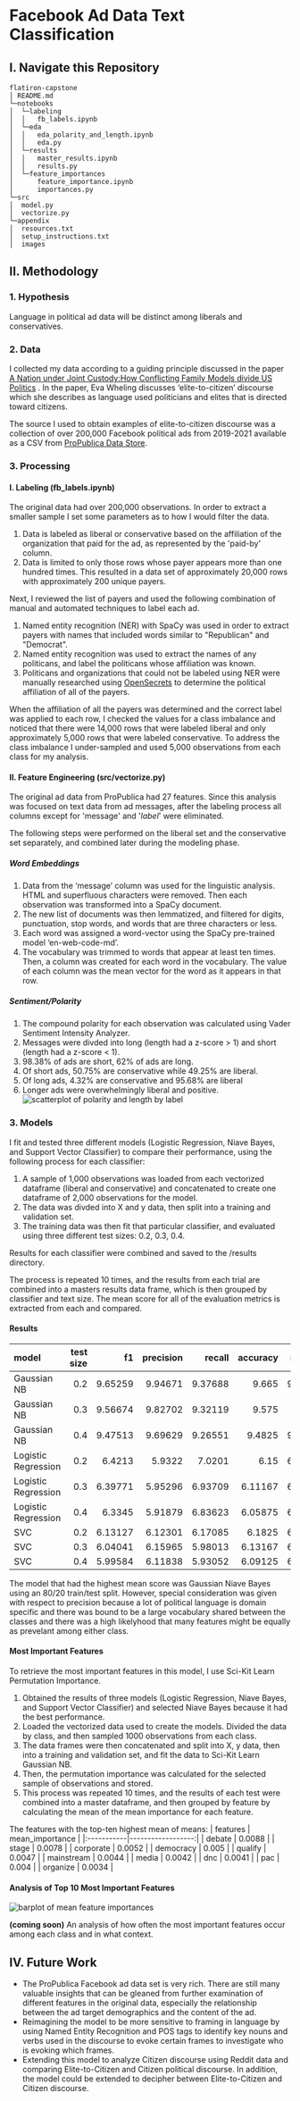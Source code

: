 # Facebook Ad Data Text Classification

## I. Navigate this Repository 

```
flatiron-capstone
│ README.md
└─notebooks
│  └─labeling
│  │   fb_labels.ipynb
│  └─eda
│  │   eda_polarity_and_length.ipynb
│  │   eda.py
│  └─results
│  │   master_results.ipynb
│  │   results.py
│  └─feature_importances
│      feature_importance.ipynb
│      importances.py
└─src
│  model.py
│  vectorize.py
└─appendix
│  resources.txt
│  setup_instructions.txt
│  images

```

## II. Methodology
### 1. Hypothesis
Language in political ad data will be distinct among liberals and conservatives.

### 2. Data
I collected my data according to a guiding principle discussed in the paper [A Nation under Joint Custody:How Conflicting Family Models divide US Politics](https://digitalassets.lib.berkeley.edu/etd/ucb/text/Wehling_berkeley_0028E_13309.pdf) . In the paper, Eva Wheling discusses ‘elite-to-citizen’ discourse which she describes as language used politicians and elites that is directed toward citizens. 

The source I used to obtain examples of elite-to-citizen discourse was a collection of over 200,000 Facebook political ads from 2019-2021 available as a CSV from [ProPublica Data Store](https://www.propublica.org/datastore/dataset/political-advertisements-from-facebook).

### 3. Processing
#### 	I. Labeling (fb_labels.ipynb)
The original data had over 200,000 observations. In order to extract a smaller sample I set some parameters as to how I would filter the data.
1. Data is labeled as liberal or conservative based on the affiliation of the organization that paid for the ad, as represented by the 'paid-by' column. 
2. Data is limited to only those rows whose payer appears more than one hundred times.
This resulted in a data set of approximately 20,000 rows with approximately 200 unique payers.

Next, I reviewed the list of payers and used the following combination of manual and automated techniques to label each ad.
1. Named entity recognition (NER) with SpaCy was used in order to extract payers with names that included words similar to "Republican" and "Democrat".
2. Named entity recognition was used to extract the names of any politicans, and label the politicans whose affiliation was known.
3. Politicans and organizations that could not be labeled using NER were manually researched using [OpenSecrets](https://www.opensecrets.org/) to determine the political affiliation of all of the payers.
 
When the affiliation of all the payers was determined and the correct label was applied to each row, I checked the values for a class imbalance and noticed that there were 14,000 rows that were labeled liberal and only approximately 5,000 rows that were labeled conservative. To address the class imbalance I under-sampled and used 5,000 observations from each class for my analysis.

#### 	II. Feature Engineering (src/vectorize.py)
The original ad data from ProPublica had 27 features. Since this analysis was focused on text data from ad messages, after the labeling process all columns except for 'message' and '_label_' were eliminated. 

The following steps were performed on the liberal set and the conservative set separately, and combined later during the modeling phase.
##### Word Embeddings
1. Data from the ‘message’ column was used for the linguistic analysis. HTML and superfluous characters were removed. Then each observation was transformed into a SpaCy document. 
2. The new list of documents was then lemmatized, and filtered for digits, punctuation, stop words, and words that are three characters or less.
3. Each word was assigned a word-vector using the SpaCy pre-trained model ‘en-web-code-md’.
4. The vocabulary was trimmed to words that appear at least ten times. Then, a column was created for each word in the vocabulary. The value of each column was the mean vector for the word as it appears in that row. 
##### Sentiment/Polarity
1. The compound polarity for each observation was calculated using Vader Sentiment Intensity Analyzer.
2. Messages were divded into long (length had a z-score > 1) and short (length had a z-score < 1). 
3. 98.38% of ads are short, 62% of ads are long. 
4. Of short ads, 50.75% are conservative while 49.25% are liberal. 
5. Of long ads, 4.32% are conservative and 95.68% are liberal
6. Longer ads were overwhelmingly liberal and positive.         
![scatterplot of polarity and length by label](https://github.com/christineegan42/flatiron-capstone/blob/main/appendix/images/pol_len_label.png)        

### 3. Models
I fit and tested three different models (Logistic Regression, Niave Bayes, and Support Vector Classifier) to compare their performance, using the following process for each classifier:
1. A sample of 1,000 observations was loaded from each vectorized dataframe (liberal and conservative) and concatenated to create one dataframe of 2,000 observations for the model.
2. The data was divded into X and y data, then split into a training and validation set.
3. The training data was then fit that particular classifier, and evaluated using three different test sizes: 0.2, 0.3, 0.4.

Results for each classifier were combined and saved to the /results directory. 

The process is repeated 10 times, and the results from each trial are combined into a masters results data frame, which is then grouped by classifier and text size. The mean score for all of the evaluation metrics is extracted from each and compared.

#### Results
| model               |   test size |      f1 |   precision |   recall |   accuracy |   roc_auc |   mean_score |
|:--------------------|------------:|--------:|------------:|---------:|-----------:|----------:|-------------:|
| Gaussian NB         |         0.2 | 9.65259 |     9.94671 |  9.37688 |    9.665   |   9.66357 |      9.66095 |
| Gaussian NB         |         0.3 | 9.56674 |     9.82702 |  9.32119 |    9.575   |   9.5767  |      9.57333 |
| Gaussian NB         |         0.4 | 9.47513 |     9.69629 |  9.26551 |    9.4825  |   9.48414 |      9.48071 |
| Logistic Regression |         0.2 | 6.4213  |     5.9322  |  7.0201  |    6.15    |   6.15433 |      6.33559 |
| Logistic Regression |         0.3 | 6.39771 |     5.95296 |  6.93709 |    6.11167 |   6.10613 |      6.30111 |
| Logistic Regression |         0.4 | 6.3345  |     5.91879 |  6.83623 |    6.05875 |   6.05287 |      6.24023 |
| SVC                 |         0.2 | 6.13127 |     6.12301 |  6.17085 |    6.1825  |   6.18244 |      6.15801 |
| SVC                 |         0.3 | 6.04041 |     6.15965 |  5.98013 |    6.13167 |   6.13268 |      6.08891 |
| SVC                 |         0.4 | 5.99584 |     6.11838 |  5.93052 |    6.09125 |   6.09246 |      6.04569 |

The model that had the highest mean score was Gaussian Niave Bayes using an 80/20 train/test split. However, special consideration was given with respect to precision because a lot of political language is domain specific and there was bound to be a large vocabulary shared between the classes and there was a high likelyhood that many features might be equally as prevelant among either class. 


#### Most Important Features
To retrieve the most important features in this model, I use Sci-Kit Learn Permutation Importance. 
1. Obtained the results of three models (Logistic Regression, Niave Bayes, and Support Vector Classifier) and selected Niave Bayes because it had the best performance.
2. Loaded the vectorized data used to create the models. Divided the data by class, and then sampled 1000 observations from each class. 
3. The data frames were then concatenated and split into X, y data, then into a training and validation set, and fit the data to Sci-Kit Learn Gaussian NB.
4. Then, the permutation importance was calculated for the selected sample of observations and stored.
5. This process was repeated 10 times, and the results of each test were combined into a master dataframe, and then grouped by feature by calculating the mean of the mean importance for each feature. 

The features with the top-ten highest mean of means:
| features   |   mean_importance |
|:-----------|------------------:|
| debate     |            0.0088 |
| stage      |            0.0078 |
| corporate  |            0.0052 |
| democracy  |            0.005  |
| qualify    |            0.0047 |
| mainstream |            0.0044 |
| media      |            0.0042 |
| dnc        |            0.0041 |
| pac        |            0.004  |
| organize   |            0.0034 |


#### Analysis of Top 10 Most Important Features
![barplot of mean feature importances](https://github.com/christineegan42/flatiron-capstone/blob/main/appendix/images/importances_viz.png)       

**(coming soon)**
An analysis of how often the most important features occur among each class and in what context.

## IV. Future Work
* The ProPublica Facebook ad data set is very rich. There are still many valuable insights that can be gleaned from further examination of different features in the original data, especially the relationship between the ad target demographics and the content of the ad.
* Reimagining the model to be more sensitive to framing in language by using Named Entity Recognition and POS tags to identify key nouns and verbs used in the discourse to evoke certain frames to investigate who is evoking which frames. 
* Extending this model to analyze Citizen discourse using Reddit data and comparing Elite-to-Citizen and Citizen political discourse. In addition, the model could be extended to decipher between Elite-to-Citizen and Citizen discourse.
